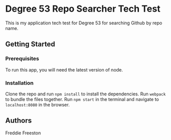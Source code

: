 Degree 53 Repo Searcher Tech Test
==================================

This is my application tech test for Degree 53 for searching Github by repo name.

Getting Started
---------------
### Prerequisites ###

To run this app, you will need the latest version of node.

### Installation ###

Clone the repo and run `npm install` to install the dependencies. Run `webpack` to bundle the files together. Run `npm start` in the terminal and navigate to `localhost:8080` in the browser.

Authors
--------
Freddie Freeston
